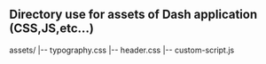 ## Directory use for assets of Dash application (CSS,JS,etc...)
assets/
    |-- typography.css
    |-- header.css
    |-- custom-script.js
